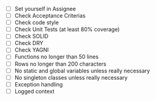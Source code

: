 - [ ] Set yourself in Assignee
- [ ] Check Acceptance Criterias
- [ ] Check code style
- [ ] Check Unit Tests (at least 80% coverage)
- [ ] Check SOLID
- [ ] Check DRY
- [ ] Check YAGNI
- [ ] Functions no longer than 50 lines
- [ ] Rows no longer than 200 characters
- [ ] No static and global variables unless really necessary
- [ ] No singleton classes unless really necessary
- [ ] Exception handling
- [ ] Logged context
